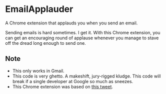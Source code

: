 # EmailApplauder
A Chrome extension that applauds you when you send an email.

Sending emails is hard sometimes. I get it. With this Chrome extension, you can get an encouraging round of applause whenever you manage to stave off the dread long enough to send one.

## Note
- This only works in Gmail.
- This code is very ghetto. A makeshift, jury-rigged kludge. This code will break if a single developer at Google so much as sneezes.
- This Chrome extension was based on [this tweet](https://twitter.com/ryan_ken_acts/status/1442519773422575620?s=21).
